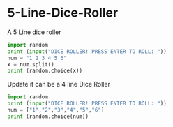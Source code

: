 # 5-Line-Dice-Roller
A 5 Line dice roller
````python
import random
print (input("DICE ROLLER! PRESS ENTER TO ROLL: "))
num = "1 2 3 4 5 6"
x = num.split()
print (random.choice(x))
````
Update it can be a 4 line Dice Roller
````python
import random
print (input("DICE ROLLER! PRESS ENTER TO ROLL: "))
num = ["1","2","3","4","5","6"]
print (random.choice(num))
````
